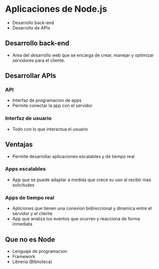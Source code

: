 # Aplicaciones de Node.js

- Desarrollo back-end
- Desarrollo de APIs

## Desarrollo back-end

- Area del desarrollo web que se encarga de crear, manejar  y optimizar servidores para el cliente.

## Desarrollar APIs

### API 

- Interfaz de programacion de apps 
- Permite conectar la app con el servidor

### Interfaz de usuario

- Todo con lo que interactua el usuario

## Ventajas

- Permite desarrollar aplicaciones escalables y de tiempo real

### Apps escalables 

- App que se puede adaptar a medida que crece su uso al recibir mas solicitudes

### Apps de tiempo real

- Apliciones que tienen una conexion bidireccional y dinamica entre el servidor y el cliente
- App que analiza los eventos que ocurren y reacciona de forma inmediata

## Que no es Node 

- Lenguaje de programacion 
- Framework
- Libreria (Biblioteca)

